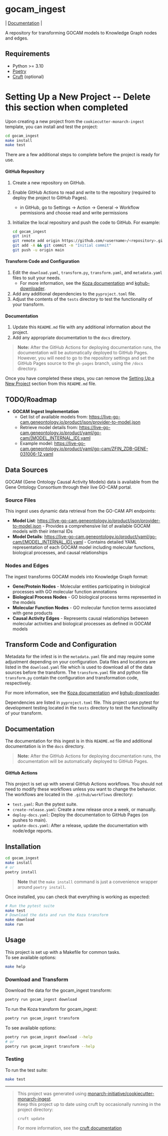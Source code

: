 # gocam_ingest

| [Documentation](https://monarch-initiative.github.io/gocam_ingest) |

A repository for transforming GOCAM models to Knowledge Graph nodes and edges.

## Requirements

- Python >= 3.10
- [Poetry](https://python-poetry.org/docs/#installation)
- [Cruft](https://cruft.github.io/cruft/#installation) (optional)


# Setting Up a New Project -- Delete this section when completed

Upon creating a new project from the `cookiecutter-monarch-ingest` template, you can install and test the project:

```bash
cd gocam_ingest
make install
make test
```

There are a few additional steps to complete before the project is ready for use.

#### GitHub Repository

1. Create a new repository on GitHub.
1. Enable GitHub Actions to read and write to the repository (required to deploy the project to GitHub Pages).
   - in GitHub, go to Settings -> Action -> General -> Workflow permissions and choose read and write permissions
1. Initialize the local repository and push the code to GitHub. For example:

   ```bash
   cd gocam_ingest
   git init
   git remote add origin https://github.com/<username>/<repository>.git
   git add -A && git commit -m "Initial commit"
   git push -u origin main
   ```

#### Transform Code and Configuration

1. Edit the `download.yaml`, `transform.py`, `transform.yaml`, and `metadata.yaml` files to suit your needs.
   - For more information, see the [Koza documentation](https://koza.monarchinitiative.org) and [kghub-downloader](https://github.com/monarch-initiative/kghub-downloader).
1. Add any additional dependencies to the `pyproject.toml` file.
1. Adjust the contents of the `tests` directory to test the functionality of your transform.

#### Documentation

1. Update this `README.md` file with any additional information about the project.
1. Add any appropriate documentation to the `docs` directory.

> **Note:** After the GitHub Actions for deploying documentation runs, the documentation will be automatically deployed to GitHub Pages.  
> However, you will need to go to the repository settings and set the GitHub Pages source to the `gh-pages` branch, using the `/docs` directory.

Once you have completed these steps, you can remove the [Setting Up a New Project](#setting-up-a-new-project) section from this `README.md` file.

## TODO/Roadmap

- **GOCAM Ingest Implementation**
  - Get list of available models from: https://live-go-cam.geneontology.io/product/json/provider-to-model.json
  - Retrieve model details from: https://live-go-cam.geneontology.io/product/yaml/go-cam/[MODEL_INTERNAL_ID].yaml
  - Example model: https://live-go-cam.geneontology.io/product/yaml/go-cam/ZFIN_ZDB-GENE-031006-12.yaml

## Data Sources

GOCAM (Gene Ontology Causal Activity Models) data is available from the Gene Ontology Consortium through their live GO-CAM portal.

### Source Files
This ingest uses dynamic data retrieval from the GO-CAM API endpoints:
  - **Model List**: https://live-go-cam.geneontology.io/product/json/provider-to-model.json - Provides a comprehensive list of available GOCAM models with their internal IDs
  - **Model Details**: https://live-go-cam.geneontology.io/product/yaml/go-cam/[MODEL_INTERNAL_ID].yaml - Contains detailed YAML representation of each GOCAM model including molecular functions, biological processes, and causal relationships

### Nodes and Edges
The ingest transforms GOCAM models into Knowledge Graph format:
 - **Gene/Protein Nodes** - Molecular entities participating in biological processes with GO molecular function annotations
 - **Biological Process Nodes** - GO biological process terms represented in the models
 - **Molecular Function Nodes** - GO molecular function terms associated with gene products
 - **Causal Activity Edges** - Represents causal relationships between molecular activities and biological processes as defined in GOCAM models

## Transform Code and Configuration
Metadata for the infest is in the `metadata.yaml` file and may require some adjustment depending on your configuration. Data files and locations are listed in the `download.yaml` file which is used to download all of the data sources before the transform. The `transform.yaml` file and python file `transform.py` contain the configuration and transformation code, respectively. 

For more information, see the [Koza documentation](https://koza.monarchinitiative.org) and [kghub-downloader](https://github.com/monarch-initiative/kghub-downloader).

Dependencies are listed in `pyproject.toml` file. This project uses pytest for development testing located in the `tests` directory to test the functionality of your transform.

## Documentation
The documentation for this ingest is in this `README.md` file and additional documentation is in the `docs` directory.

> **Note:** After the GitHub Actions for deploying documentation runs, the documentation will be automatically deployed to GitHub Pages.  

#### GitHub Actions

This project is set up with several GitHub Actions workflows.
You should not need to modify these workflows unless you want to change the behavior.
The workflows are located in the `.github/workflows` directory:

- `test.yaml`: Run the pytest suite.
- `create-release.yaml`: Create a new release once a week, or manually.
- `deploy-docs.yaml`: Deploy the documentation to GitHub Pages (on pushes to main).
- `update-docs.yaml`: After a release, update the documentation with node/edge reports.

## Installation

```bash
cd gocam_ingest
make install
# or
poetry install
```

> **Note** that the `make install` command is just a convenience wrapper around `poetry install`.

Once installed, you can check that everything is working as expected:

```bash
# Run the pytest suite
make test
# Download the data and run the Koza transform
make download
make run
```

## Usage

This project is set up with a Makefile for common tasks.  
To see available options:

```bash
make help
```

### Download and Transform

Download the data for the gocam_ingest transform:

```bash
poetry run gocam_ingest download
```

To run the Koza transform for gocam_ingest:

```bash
poetry run gocam_ingest transform
```

To see available options:

```bash
poetry run gocam_ingest download --help
# or
poetry run gocam_ingest transform --help
```

### Testing

To run the test suite:

```bash
make test
```

---

> This project was generated using [monarch-initiative/cookiecutter-monarch-ingest](https://github.com/monarch-initiative/cookiecutter-monarch-ingest).  
> Keep this project up to date using cruft by occasionally running in the project directory:
>
> ```bash
> cruft update
> ```
>
> For more information, see the [cruft documentation](https://cruft.github.io/cruft/#updating-a-project)

